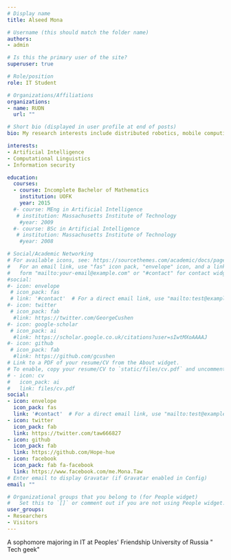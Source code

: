 ```yaml
---
# Display name
title: Alseed Mona

# Username (this should match the folder name)
authors:
- admin

# Is this the primary user of the site?
superuser: true

# Role/position
role: IT Student 

# Organizations/Affiliations
organizations:
- name: RUDN
  url: ""

# Short bio (displayed in user profile at end of posts)
bio: My research interests include distributed robotics, mobile computing and programmable matter.

interests:
- Artificial Intelligence
- Computational Linguistics
- Information security 

education:
  courses:
  - course: Incomplete Bachelor of Mathematics
    institution: UOFK
    year: 2015
  #- course: MEng in Artificial Intelligence
   # institution: Massachusetts Institute of Technology
    #year: 2009
  #- course: BSc in Artificial Intelligence
   # institution: Massachusetts Institute of Technology
    #year: 2008

# Social/Academic Networking
# For available icons, see: https://sourcethemes.com/academic/docs/page-builder/#icons
#   For an email link, use "fas" icon pack, "envelope" icon, and a link in the
#   form "mailto:your-email@example.com" or "#contact" for contact widget.
#social:
#- icon: envelope
 # icon_pack: fas
 # link: '#contact'  # For a direct email link, use "mailto:test@example.org".
#- icon: twitter
 # icon_pack: fab
  #link: https://twitter.com/GeorgeCushen
#- icon: google-scholar
 # icon_pack: ai
  #link: https://scholar.google.co.uk/citations?user=sIwtMXoAAAAJ
#- icon: github
 # icon_pack: fab
  #link: https://github.com/gcushen
# Link to a PDF of your resume/CV from the About widget.
# To enable, copy your resume/CV to `static/files/cv.pdf` and uncomment the lines below.
# - icon: cv
#   icon_pack: ai
#   link: files/cv.pdf
social:
- icon: envelope
  icon_pack: fas
  link: '#contact'  # For a direct email link, use "mailto:test@example.org".
- icon: twitter
  icon_pack: fab
  link: https://twitter.com/taw666827
- icon: github
  icon_pack: fab
  link: https://github.com/Hope-hue
- icon: facebook
  icon_pack: fab fa-facebook
  link: https://www.facebook.com/me.Mona.Taw
# Enter email to display Gravatar (if Gravatar enabled in Config)
email: ""

# Organizational groups that you belong to (for People widget)
#   Set this to `[]` or comment out if you are not using People widget.
user_groups:
- Researchers
- Visitors
---
```


A sophomore majoring in IT at Peoples' Friendship University of Russia
" Tech geek" 
